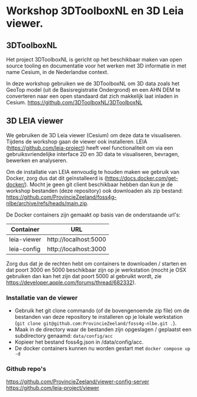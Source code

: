 # Workshop 3DToolboxNL en 3D Leia viewer.

## 3DToolboxNL
Het project 3DToolboxNL is gericht op het beschikbaar maken van open source tooling en documentatie voor het werken met 3D informatie in met name Cesium, in de Nederlandse context.

In deze workshop gebruiken we de 3DToolboxNL om 3D data zoals het GeoTop model (uit de Basisregistratie Ondergrond) en een AHN DEM te converteren naar een open standaard dat zich makkelijk laat inladen in Cesium. https://github.com/3DToolboxNL/3DToolboxNL

## 3D LEIA viewer
We gebruiken de 3D Leia viewer (Cesium) om deze data te visualiseren. Tijdens de workshop gaan de viewer ook installeren. LEIA (https://github.com/leia-project) heeft veel functionaliteit om via een gebruiksvriendelijke interface 2D en 3D data te visualiseren, bevragen, bewerken en analyseren.

Om de installatie van LEIA eenvoudig te houden maken we gebruik van Docker, zorg dus dat dit geïnstalleerd is (https://docs.docker.com/get-docker/). Mocht je geen git client beschikbaar hebben dan kun je de workshop bestanden (deze repository) ook downloaden als zip bestand: https://github.com/ProvincieZeeland/foss4g-nlbe/archive/refs/heads/main.zip. 

De Docker containers zijn gemaakt op basis van de onderstaande url's:

| Container | URL |
| ----------- | ----------- |
| leia-viewer | http://localhost:5000 |
| leia-config | http://localhost:3000 |

Zorg dus dat je de rechten hebt om containers te downloaden / starten en dat poort 3000 en 5000 beschikbaar zijn op je werkstation (mocht je OSX gebruiken dan kan het zijn dat poort 5000 al gebruikt wordt, zie https://developer.apple.com/forums/thread/682332).

### Installatie van de viewer
- Gebruik het git clone commando (of de bovengenoemde zip file) om de bestanden van deze repository te installeren op je lokale werkstation (```git clone git@github.com:ProvincieZeeland/foss4g-nlbe.git .```).
- Maak in de directory waar de bestanden zijn opgeslagen / geplaatst een subdirectory genaamd: ```data/config/acc```
- Kopieer het bestand foss4g.json in /data/config/acc.
- De docker containers kunnen nu worden gestart met ```docker compose up -d```

### Github repo's
https://github.com/ProvincieZeeland/viewer-config-server
https://github.com/leia-project/viewer
